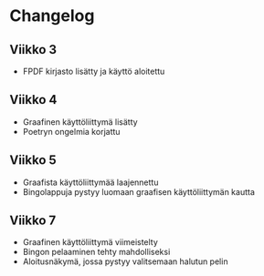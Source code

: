 # Changelog

## Viikko 3

- FPDF kirjasto lisätty ja käyttö aloitettu

## Viikko 4

- Graafinen käyttöliittymä lisätty
- Poetryn ongelmia korjattu

## Viikko 5

- Graafista käyttöliittymää laajennettu
- Bingolappuja pystyy luomaan graafisen käyttöliittymän kautta

## Viikko 7
- Graafinen käyttöliittymä viimeistelty
- Bingon pelaaminen tehty mahdolliseksi
- Aloitusnäkymä, jossa pystyy valitsemaan halutun pelin